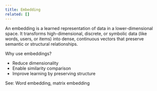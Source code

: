 ```yaml
---
title: Embedding
related: []
---
```

An embedding is a learned representation of data in a lower-dimensional space. It transforms high-dimensional, discrete, or symbolic data (like words, users, or items) into dense, continuous vectors that preserve semantic or structural relationships.

Why use embeddings?
- Reduce dimensionality
- Enable similarity comparison
- Improve learning by preserving structure

See: Word embedding, matrix embedding
